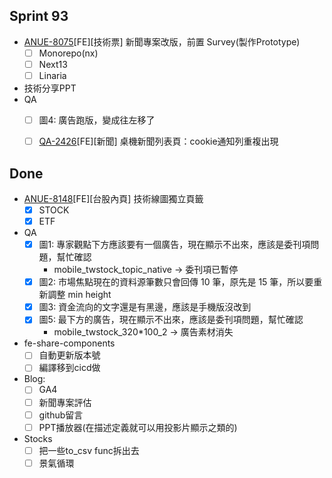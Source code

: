 ## Sprint 93 

* [ANUE-8075](https://cnyesrd.atlassian.net/browse/ANUE-8075)[FE][技術票] 新聞專案改版，前置 Survey(製作Prototype)
	* [ ] Monorepo(nx)
	* [ ] Next13
	* [ ] Linaria
* 技術分享PPT
* QA
	* [ ] 圖4: 廣告跑版，變成往左移了
	* [ ] [QA-2426](https://cnyesrd.atlassian.net/browse/QA-2426)[FE][新聞] 桌機新聞列表頁：cookie通知列重複出現


## Done
* [ANUE-8148](https://cnyesrd.atlassian.net/browse/ANUE-8148)[FE][台股內頁] 技術線圖獨立頁籤
	* [x] STOCK
	* [x] ETF
* QA
	* [x] 圖1: 專家觀點下方應該要有一個廣告，現在顯示不出來，應該是委刊項問題，幫忙確認
		* mobile_twstock_topic_native → 委刊項已暫停
	* [x] 圖2: 市場焦點現在的資料源筆數只會回傳 10 筆，原先是 15 筆，所以要重新調整 min height
	* [x] 圖3: 資金流向的文字還是有黑邊，應該是手機版沒改到
	* [x] 圖5: 最下方的廣告，現在顯示不出來，應該是委刊項問題，幫忙確認
		*  mobile_twstock_320*100_2 → 廣告素材消失
   
*  fe-share-components
	* [ ] 自動更新版本號
	* [ ] 編譯移到cicd做
  * Blog: 
	* [ ] GA4
	* [ ] 新聞專案評估
	* [ ] github留言
	* [ ] PPT播放器(在描述定義就可以用投影片顯示之類的)
*  Stocks
	* [ ] 把一些to_csv func拆出去
	* [ ] 景氣循環